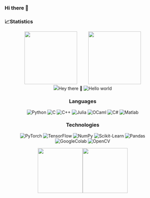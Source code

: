 ### Hi there 👋





### 📈Statistics

<div align="center">
    <span>&emsp;&emsp;</span>
    <img height="170px" src="https://github-readme-stats.vercel.app/api?username=clementinegrethen" />
    <span>&emsp;&emsp;</span>
    <img height="170px" src="https://github-readme-stats.vercel.app/api/top-langs/?username=clementinegrethen&layout=compact&langs_count=8" />
    <span>&emsp;&emsp;</span>
</div>

<div align="center">
    <img  src="https://github-readme-
    
    streak-stats.herokuapp.com/?user=clementinegrethen" />
</div>

# Hey there :wave:

<img src="https://raw.githubusercontent.com/sagar-viradiya/sagar-viradiya/master/resources/banner.png" alt="Hello world">

### Languages
![Python](https://img.shields.io/badge/-Python-000?&logo=Python)
![C](https://img.shields.io/badge/-C-000?&logo=C)
![C++](https://img.shields.io/badge/-C++-000?&logo=cplusplus)
![Julia](https://img.shields.io/badge/-Julia-000?&logo=julia)
![OCaml](https://img.shields.io/badge/-OCaml-000?&logo=ocaml)
![C#](https://img.shields.io/badge/-C%23-000?&logo=c-sharp)
![Matlab](https://img.shields.io/badge/-Matlab-000?&logo=matlab)


### Technologies

![PyTorch](https://img.shields.io/badge/-PyTorch-000?&logo=PyTorch)
![TensorFlow](https://img.shields.io/badge/-TensorFlow-000?&logo=TensorFlow)
![NumPy](https://img.shields.io/badge/-NumPy-000?&logo=numpy)
![Scikit-Learn](https://img.shields.io/badge/-ScikitLearn-000?&logo=scikitlearn)
![Pandas](https://img.shields.io/badge/-Pandas-000?&logo=pandas)
![GoogleColab](https://img.shields.io/badge/-GoogleColab-000?&logo=googlecolab)
![OpenCV](https://img.shields.io/badge/-OpenCV-000?&logo=opencv)


<img height="145px" src="https://github-readme-stats.vercel.app/api?username=clementinegrethen&hide_border=true&show_icons=true&include_all_commits=true&count_private=true&line_height=21&text_color=000&icon_color=000&bg_color=0,ea6161,ffc64d,fffc4d,52fa5a&theme=graywhite" /><!-- wi*quL3fcV --><img height="145px" src="https://github-readme-stats.vercel.app/api/top-langs/?username=clementinegrethen&hide=html&hide_title=true&hide_border=true&layout=compact&langs_count=6&exclude_repo=comp426,Redventures-Movie-Quotes&text_color=000&icon_color=fff&bg_color=0,52fa5a,4dfcff,c64dff&theme=graywhite" />
